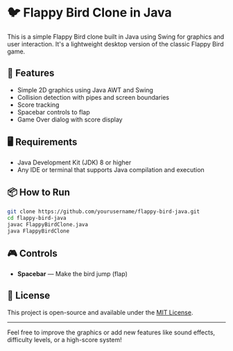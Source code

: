 # 🐦 Flappy Bird Clone in Java

This is a simple Flappy Bird clone built in Java using Swing for graphics and user interaction. It's a lightweight desktop version of the classic Flappy Bird game.

## 🚀 Features

- Simple 2D graphics using Java AWT and Swing  
- Collision detection with pipes and screen boundaries  
- Score tracking  
- Spacebar controls to flap  
- Game Over dialog with score display

## 🖥️ Requirements

- Java Development Kit (JDK) 8 or higher  
- Any IDE or terminal that supports Java compilation and execution

## 📦 How to Run

```bash
git clone https://github.com/yourusername/flappy-bird-java.git
cd flappy-bird-java
javac FlappyBirdClone.java
java FlappyBirdClone
```

## 🎮 Controls

- **Spacebar** — Make the bird jump (flap)

## 📝 License

This project is open-source and available under the [MIT License](LICENSE).

---

Feel free to improve the graphics or add new features like sound effects, difficulty levels, or a high-score system!
